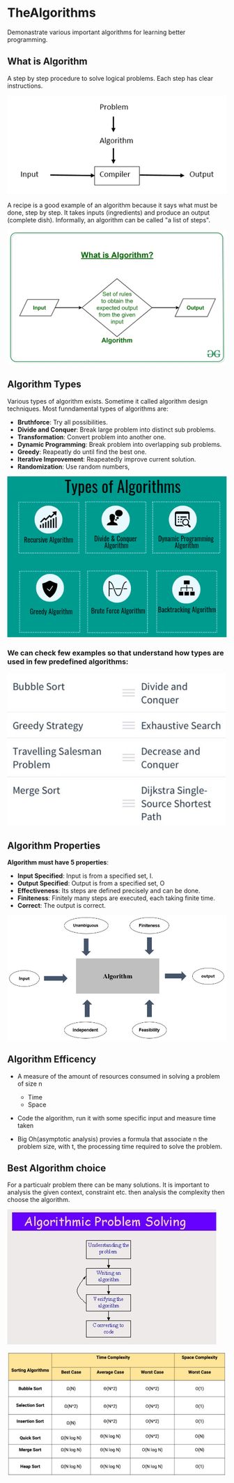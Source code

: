 # TheAlgorithms

Demonastrate various important algorithms for learning better programming.

## What is Algorithm

A step by step procedure to solve logical problems. Each step has clear instructions.

![what](https://github.com/habibsql/TheAlgorithms/blob/master/docs/ag1.PNG?raw=true)

A recipe is a good example of an algorithm because it says what must be done, step by step.
It takes inputs (ingredients) and produce an output (complete dish). Informally, an algorithm
can be called "a list of steps".

![Whatis1](https://github.com/habibsql/TheAlgorithms/blob/master/docs/ag2.jpg?raw=true)
 
## Algorithm Types

Various types of algorithm exists. Sometime it called algorithm design techniques. Most funndamental types of algorithms are:

* **Bruthforce**: Try all possibilities.
* **Divide and Conquer**: Break large problem into distinct sub problems.
* **Transformation**: Convert problem into another one.
* **Dynamic Programming**: Break problem into overlapping sub problems.
* **Greedy**: Reapeatly do until find the best one.
* **Iterative Improvement**: Reapeatedly improve current solution.
* **Randomization**: Use random numbers,

![types1](https://github.com/habibsql/TheAlgorithms/blob/master/docs/at.png?raw=true)

### We can check few examples so that understand how types are used in few predefined algorithms:

![type2](https://github.com/habibsql/TheAlgorithms/blob/master/docs/ex1.jpg?raw=true)

## Algorithm Properties

**Algorithm must have 5 properties**:

* **Input Specified**: Input is from a specified set, I. 
* **Output Specified**: Output is from a specified set, O
* **Effectiveness**: Its steps are defined precisely and can be done.
* **Finiteness**: Finitely many steps are executed, each taking finite time.
* **Correct**: The output is correct.

![properties](https://github.com/habibsql/TheAlgorithms/blob/master/docs/ap.jpeg?raw=true)

## Algorithm Efficency

* A measure of the amount of resources consumed in solving a problem of size n 
   * Time
   * Space
   
* Code the algorithm, run it with some specific input and measure time taken

* Big Oh(asymptotic analysis) provies a formula that associate n the problem size, with 
t, the processing time required to solve the problem. 


## Best Algorithm choice

For a particualr problem there can be many solutions. It is important to analysis the given context,
constraint etc. then analysis the complexity then choose the algorithm.

![Compexity-1](https://github.com/habibsql/TheAlgorithms/blob/master/docs/c1.jpg?raw=true)

![Compexity-1](https://github.com/habibsql/TheAlgorithms/blob/master/docs/c2.jpg?raw=true)
